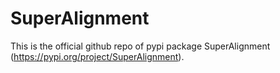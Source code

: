 # SuperAlignment
This is the official github repo of pypi package SuperAlignment (https://pypi.org/project/SuperAlignment). 
